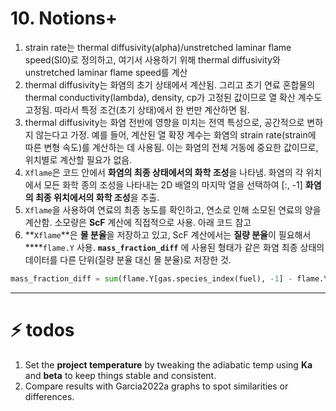 # 10. Notions+

1. strain rate는 thermal diffusivity(alpha)/unstretched laminar flame speed(Sl0)로 정의하고, 여기서 사용하기 위해 thermal diffusivity와 unstretched laminar flame speed를 계산
2. thermal diffusivity는 화염의 초기 상태에서 계산됨. 그리고 초기 연료 혼합물의 thermal conductivity(lambda), density, cp가 고정된 값이므로 열 확산 계수도 고정됨. 따라서 특정 조건(초기 상태)에서 한 번만 계산하면 됨.
3. thermal diffusivity는 화염 전반에 영향을 미치는 전역 특성으로, 공간적으로 변하지 않는다고 가정. 예를 들어, 계산된 열 확장 계수는 화염의 strain rate(strain에 따른 변형 속도)를 계산하는 데 사용됨. 이는 화염의 전체 거동에 중요한 값이므로, 위치별로 계산할 필요가 없음.
4. `Xflame`은 코드 안에서 **화염의 최종 상태에서의 화학 조성**을 나타냄. 화염의 각 위치에서 모든 화학 종의 조성을 나타내는 2D 배열의 마지막 열을 선택하여 [:, -1] **화염의 최종 위치에서의 화학 조성**을 추출.
5. `Xflame`을 사용하여 연료의 최종 농도를 확인하고, 연소로 인해 소모된 연료의 양을 계산함. 소모량은 **ScF** 계산에 직접적으로 사용. 아래 코드 참고
6. **`Xflame`**은 **몰 분율**을 저장하고 있고, ScF 계산에서는 **질량 분율**이 필요해서 ****`flame.Y` 사용. **`mass_fraction_diff`** 에 사용된 형태가 같은 화염 최종 상태의 데이터를 다른 단위(질량 분율 대신 몰 분율)로 저장한 것.

```python
mass_fraction_diff = sum(flame.Y[gas.species_index(fuel), -1] - flame.Y[gas.species_index(fuel), 0] for fuel in fuel_species)
```

---

# ⚡️ todos

1. Set the **project temperature** by tweaking the adiabatic temp using **Ka** and **beta** to keep things stable and consistent.
2. Compare results with Garcia2022a graphs to spot similarities or differences.